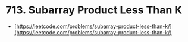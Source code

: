 # 713. Subarray Product Less Than K

- [https://leetcode.com/problems/subarray-product-less-than-k/](https://leetcode.com/problems/subarray-product-less-than-k/)
